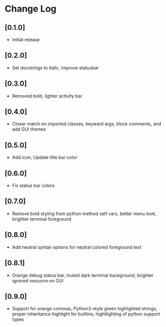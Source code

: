 # Change Log

## [0.1.0]

- Initial release

## [0.2.0]

- Set docstrings to italic, improve statusbar

## [0.3.0]

- Removed bold, lighter activity bar

## [0.4.0]

- Closer match on imported classes, keyward args, block comments, and add GUI themes

## [0.5.0]

- Add icon, Update title bar color

## [0.6.0]

- Fix status bar colors

## [0.7.0]

- Remove bold styling from python method self vars, better menu look, brighter terminal foreground

## [0.8.0]

- Add neutral syntax options for neutral colored foreground text

## [0.8.1]

- Orange debug status bar, muted dark terminal background, brighter ignored resource on GUI

## [0.9.0]

- Support for orange commas, Python3-style green highlighted strings, proper inheritance highlight for builtins, hightlighting of python support types